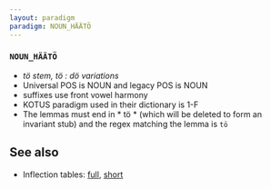 ```yaml
---
layout: paradigm
paradigm: NOUN_HÄÄTÖ
---
```

### ` NOUN_HÄÄTÖ `

* _tö stem, tö : dö variations_
* Universal POS is NOUN and legacy POS is NOUN
* suffixes use front vowel harmony
* KOTUS paradigm used in their dictionary is 1-F
* The lemmas must end in * tö * (which will be deleted to form an invariant stub) and the regex matching the lemma is ` tö `

## See also

* Inflection tables: [full](gen/H/häätö.html), [short](gen/H/häätö_wikt.html)

